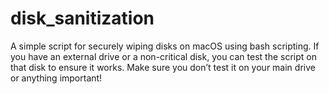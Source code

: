 # disk_sanitization
A simple script for securely wiping disks on macOS using bash scripting. If you have an external drive or a non-critical disk, you can test the script on that disk to ensure it works. Make sure you don’t test it on your main drive or anything important!
